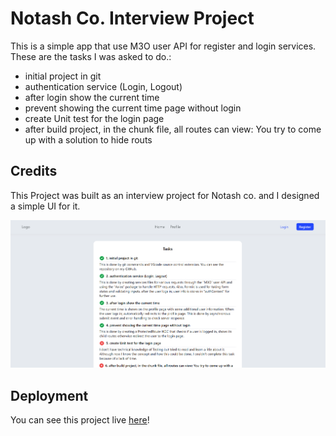 # Notash Co. Interview Project

This is a simple app that use M3O user API for register and login services.
These are the tasks I was asked to do.:

- initial project in git
- authentication service (Login, Logout)
- after login show the current time
- prevent showing the current time page without login
- create Unit test for the login page
- after build project, in the chunk file, all routes can view: You try to come up with a solution to hide routs

## Credits

This Project was built as an interview project for Notash co. and I designed a simple UI for it.

![image](https://github.com/erfan74sh/notash-intervie-project/blob/52145c639f36b626e1df20f137aedde0d82591f0/src/assets/screenshot.png)

## Deployment

You can see this project live [here](https://notash-intervie-project.vercel.app/)!
